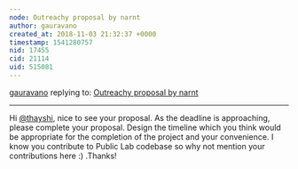 ```yaml
---
node: Outreachy proposal by narnt
author: gauravano
created_at: 2018-11-03 21:32:37 +0000
timestamp: 1541280757
nid: 17455
cid: 21114
uid: 515081
---
```




[gauravano](../profile/gauravano) replying to: [Outreachy proposal by narnt](../notes/thayshi/11-01-2018/outreachy-proposal-by-narnt)

----
Hi [@thayshi](/profile/thayshi), nice to see your proposal. As the deadline is approaching, please complete your proposal. Design the timeline which you think would be appropriate for the completion of the project and your convenience. I know you contribute to Public Lab codebase so why not mention your contributions here :) .Thanks!